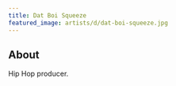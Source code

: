 ```yaml
---
title: Dat Boi Squeeze
featured_image: artists/d/dat-boi-squeeze.jpg
---
```

## About

Hip Hop producer.
